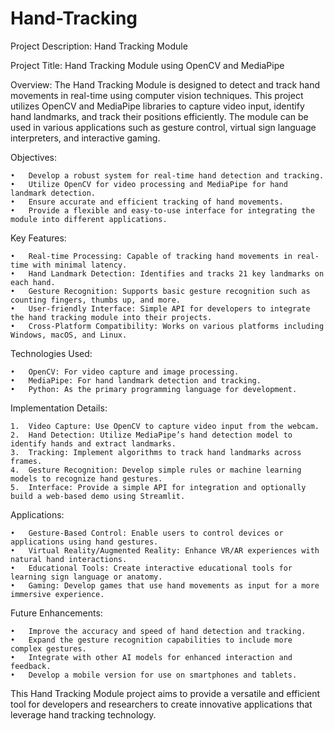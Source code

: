 # Hand-Tracking


Project Description: Hand Tracking Module

Project Title: Hand Tracking Module using OpenCV and MediaPipe

Overview:
The Hand Tracking Module is designed to detect and track hand movements in real-time using computer vision techniques. This project utilizes OpenCV and MediaPipe libraries to capture video input, identify hand landmarks, and track their positions efficiently. The module can be used in various applications such as gesture control, virtual sign language interpreters, and interactive gaming.

Objectives:

	•	Develop a robust system for real-time hand detection and tracking.
	•	Utilize OpenCV for video processing and MediaPipe for hand landmark detection.
	•	Ensure accurate and efficient tracking of hand movements.
	•	Provide a flexible and easy-to-use interface for integrating the module into different applications.

Key Features:

	•	Real-time Processing: Capable of tracking hand movements in real-time with minimal latency.
	•	Hand Landmark Detection: Identifies and tracks 21 key landmarks on each hand.
	•	Gesture Recognition: Supports basic gesture recognition such as counting fingers, thumbs up, and more.
	•	User-friendly Interface: Simple API for developers to integrate the hand tracking module into their projects.
	•	Cross-Platform Compatibility: Works on various platforms including Windows, macOS, and Linux.

Technologies Used:

	•	OpenCV: For video capture and image processing.
	•	MediaPipe: For hand landmark detection and tracking.
	•	Python: As the primary programming language for development.
	
Implementation Details:

	1.	Video Capture: Use OpenCV to capture video input from the webcam.
	2.	Hand Detection: Utilize MediaPipe’s hand detection model to identify hands and extract landmarks.
	3.	Tracking: Implement algorithms to track hand landmarks across frames.
	4.	Gesture Recognition: Develop simple rules or machine learning models to recognize hand gestures.
	5.	Interface: Provide a simple API for integration and optionally build a web-based demo using Streamlit.

Applications:

	•	Gesture-Based Control: Enable users to control devices or applications using hand gestures.
	•	Virtual Reality/Augmented Reality: Enhance VR/AR experiences with natural hand interactions.
	•	Educational Tools: Create interactive educational tools for learning sign language or anatomy.
	•	Gaming: Develop games that use hand movements as input for a more immersive experience.

Future Enhancements:

	•	Improve the accuracy and speed of hand detection and tracking.
	•	Expand the gesture recognition capabilities to include more complex gestures.
	•	Integrate with other AI models for enhanced interaction and feedback.
	•	Develop a mobile version for use on smartphones and tablets.

This Hand Tracking Module project aims to provide a versatile and efficient tool for developers and researchers to create innovative applications that leverage hand tracking technology.